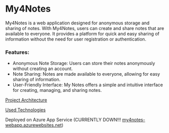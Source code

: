 # My4Notes

My4Notes is a web application designed for anonymous storage and sharing of notes. With My4Notes, users can create and share notes that are available to everyone. It provides a platform for quick and easy sharing of information without the need for user registration or authentication.
### Features:
- Anonymous Note Storage: Users can store their notes anonymously without creating an account.
- Note Sharing: Notes are made available to everyone, allowing for easy sharing of information.
- User-Friendly Interface: My Notes offers a simple and intuitive interface for creating, managing, and sharing notes.

[Project Architecture](./Docs/ProjectsArchitecture.md)

[Used Technologies](./Docs/UsedTechnologies.md)

Deployed on Azure App Service (CURRENTLY DOWN!!! [my4notes-webapp.azurewebsites.net](https://my4notes-webapp.azurewebsites.net/))
